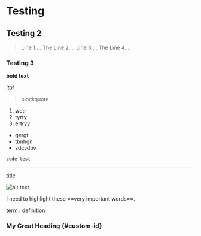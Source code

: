 # Testing
## Testing 2

> Line 1....
> The Line 2....
> Line 3....
> The Line 4....

### Testing 3

**bold text**

*ital*

> blockquote

1. wetr
2. tyrty
3. ertryy

 - gergt
 - tbnhgn
 - sdcvdbv


 `code test`

 ---

 [title](https://www.example.com)


![alt text](image.jpg)


I need to highlight these ==very important words==.

term
: definition


### My Great Heading {#custom-id}